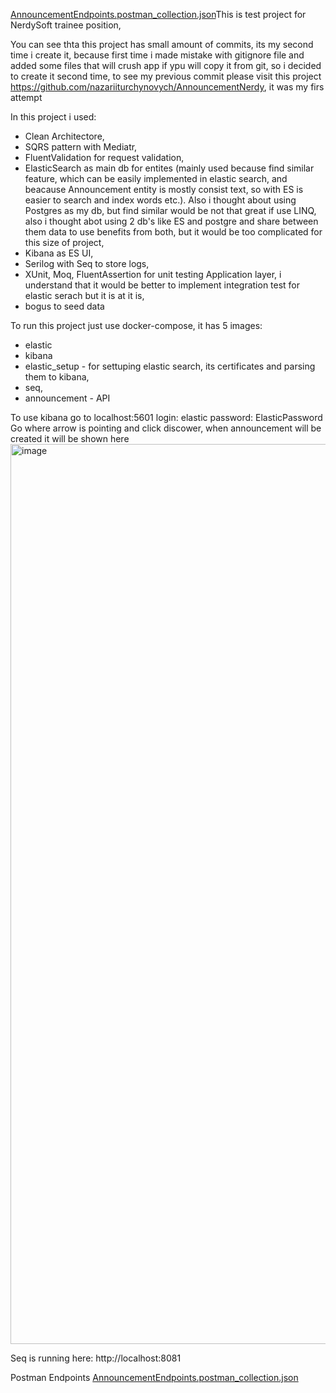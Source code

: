 [AnnouncementEndpoints.postman_collection.json](https://github.com/user-attachments/files/16730535/AnnouncementEndpoints.postman_collection.json)This is test project for NerdySoft trainee position,

You can see thta this project has small amount of commits, its my second time i create it, because first time i made mistake with gitignore file and added some files that will crush app if ypu will copy it from git, so i decided to create it second time, to see my previous commit please visit this project https://github.com/nazariiturchynovych/AnnouncementNerdy, it was my firs attempt

In this project i used: 
- Clean Architectore,
- SQRS pattern with Mediatr,
- FluentValidation for request validation,
- ElasticSearch as main db for entites (mainly used because find similar feature, which can be easily implemented in elastic search, and beacause Announcement entity is mostly consist text, so with ES is easier to search and index words etc.). Also i thought about using Postgres as my db, but find similar would be not that great if use LINQ, also i thought abot using 2 db's like ES and postgre and share between them data to use benefits from both, but it would be too complicated for this size of project,
- Kibana as ES UI,
- Serilog with Seq to store logs,
- XUnit, Moq, FluentAssertion for unit testing Application layer, i understand that it would be better to implement integration test for elastic serach but it is at it is,
- bogus to seed data

To run this project just use docker-compose, it has 5 images:
- elastic
- kibana
- elastic_setup - for settuping elastic search, its certificates and parsing them to kibana,
- seq,
- announcement - API

To use kibana go to localhost:5601
login: elastic
password: ElasticPassword
Go where arrow is pointing and click discower, when announcement will be created it will be shown here
<img width="1440" alt="image" src="https://github.com/user-attachments/assets/1de977b7-e962-4a57-9169-f1c490cfaf6b">

Seq is running here: http://localhost:8081

Postman Endpoints
[AnnouncementEndpoints.postman_collection.json](https://github.com/user-attachments/files/16730540/AnnouncementEndpoints.postman_collection.json)
